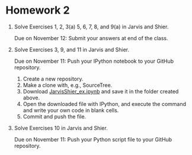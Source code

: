 Homework 2
==========

1. Solve Exercises 1, 2, 3(a) 5, 6, 7, 8, and 9(a) in Jarvis and Shier.

   Due on November 12:
   Submit your answers at end of the class.

2. Solve Exercises 3, 9, and 11 in Jarvis and Shier.

   Due on November 11:
   Push your IPython notebook to your GitHub repository.

   1. Create a new repository.
   2. Make a clone with, e.g., SourceTree.
   3. Download [JarvisShier_ex.ipynb](../markov/JarvisShier_ex.ipynb) and save it in the folder created above.
   4. Open the downloaded file with IPython, and execute the command and write your own code in blank cells.
   5. Commit and push the file.

3. Solve Exercises 10 in Jarvis and Shier.

   Due on November 11:
   Push your Python script file to your GitHub repository.
